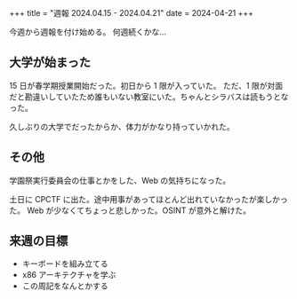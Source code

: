 +++
title = "週報 2024.04.15 - 2024.04.21"
date = 2024-04-21
+++

今週から週報を付け始める。
何週続くかな…

## 大学が始まった

15 日が春学期授業開始だった。初日から 1 限が入っていた。
ただ、1 限が対面だと勘違いしていたため誰もいない教室にいた。ちゃんとシラバスは読もうとなった。

久しぶりの大学でだったからか、体力がかなり持っていかれた。

## その他

学園祭実行委員会の仕事とかをした、Web の気持ちになった。

土日に CPCTF に出た。途中用事があってほとんど出れていなかったが楽しかった。
Web が少なくてちょっと悲しかった。OSINT が意外と解けた。

## 来週の目標

- キーボードを組み立てる
- x86 アーキテクチャを学ぶ
- この周記をなんとかする
